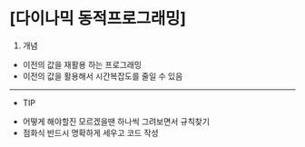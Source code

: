[다이나믹 동적프로그래밍]
====

1. 개념
* 이전의 값을 재활용 하는 프로그래밍
* 이전의 값을 활용해서 시간복잡도를 줄일 수 있음

----

+ TIP
* 어떻게 해야할진 모르겠을땐 하나씩 그려보면서 규칙찾기
* 점화식 반드시 명확하게 세우고 코드 작성
